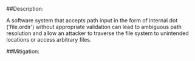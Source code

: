 ##Description:

A software system that accepts path input in the form of internal dot ('file.ordir') without appropriate validation can lead to ambiguous path resolution and allow an attacker to traverse the file system to unintended locations or access arbitrary files.



##Mitigation:
